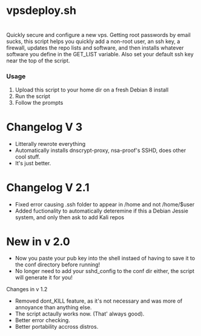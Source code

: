 # vpsdeploy.sh
#

Quickly secure and configure a new vps. Getting root passwords by email sucks, this script helps you quickly add a non-root user, an ssh key, a firewall, updates the repo lists and software, and then installs whatever software you define in the GET_LIST variable. Also set your default ssh key near the top of the script.

### Usage

1) Upload this script to your home dir on a fresh Debian 8 install <br>
2) Run the script <br>
3) Follow the prompts <br>

# Changelog V 3
* Litterally rewrote everything
* Automatically installs dnscrypt-proxy, nsa-proof's SSHD, does other cool stuff.
* It's just better.


# Changelog V 2.1
* Fixed error causing .ssh folder to appear in /home and not /home/$user
* Added fuctionality to automatically deteremine if this a Debian Jessie system, and only then ask to add Kali repos
# New in v 2.0
* Now you paste your pub key into the shell instaed of having to save it to the conf directory before running!
* No longer need to add your sshd_config to the conf dir either, the script will generate it for you! 


Changes in v 1.2
- Removed dont_KILL feature, as it's not necessary and was more of annoyance than anything else.
- The script actaully works now. (That' always good).
- Better error checking.
- Better portability accross distros.
